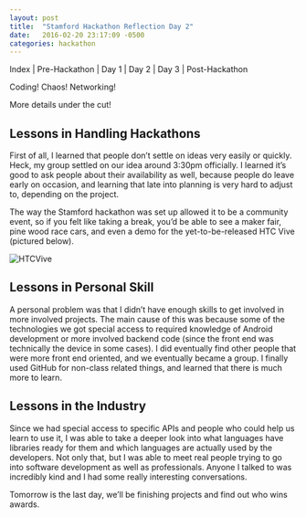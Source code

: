 ```yaml
---
layout: post
title:  "Stamford Hackathon Reflection Day 2"
date:   2016-02-20 23:17:09 -0500
categories: hackathon
---
```

Index | Pre-Hackathon | Day 1 | Day 2 | Day 3 | Post-Hackathon

Coding! Chaos! Networking!

More details under the cut!

## Lessons in Handling Hackathons
First of all, I learned that people don’t settle on ideas very easily or quickly. Heck, my group settled on our idea around 3:30pm officially. I learned it’s good to ask people about their availability as well, because people do leave early on occasion, and learning that late into planning is very hard to adjust to, depending on the project.

The way the Stamford hackathon was set up allowed it to be a community event, so if you felt like taking a break, you’d be able to see a maker fair, pine wood race cars, and even a demo for the yet-to-be-released HTC Vive (pictured below).

![HTCVive](../../../../assets/images/blog/hackathon-day-2.jpg "Me with the HTC Vive")

## Lessons in Personal Skill
A personal problem was that I didn’t have enough skills to get involved in more involved projects. The main cause of this was because some of the technologies we got special access to required knowledge of Android development or more involved backend code (since the front end was technically the device in some cases). I did eventually find other people that were more front end oriented, and we eventually became a group.  I finally used GitHub for non-class related things, and learned that there is much more to learn.

## Lessons in the Industry
Since we had special access to specific APIs and people who could help us learn to use it, I was able to take a deeper look into what languages have libraries ready for them and which languages are actually used by the developers. Not only that, but I was able to meet real people trying to go into software development as well as professionals. Anyone I talked to was incredibly kind and I had some really interesting conversations.

Tomorrow is the last day, we’ll be finishing projects and find out who wins awards.
